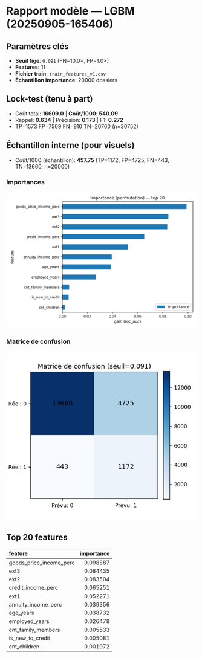 # Rapport modèle — LGBM (20250905-165406)

## Paramètres clés

- **Seuil figé**: `0.091` (FN=10.0×, FP=1.0×)
- **Features**: 11
- **Fichier train**: `train_features_v1.csv`
- **Échantillon importance**: 20000 dossiers

## Lock-test (tenu à part)

- Coût total: **16609.0**  |  **Coût/1000**: **540.09**
- Rappel: **0.634**  |  Précision: **0.173**  |  F1: **0.272**
- TP=1573  FP=7509  FN=910  TN=20760  (n=30752)

## Échantillon interne (pour visuels)

- Coût/1000 (échantillon): **457.75**  (TP=1172, FP=4725, FN=443, TN=13660, n=20000)

### Importances

![Feature importance](feature_importance.png)

### Matrice de confusion

![Confusion matrix](confusion_matrix.png)

## Top 20 features

| feature                 |   importance |
|:------------------------|-------------:|
| goods_price_income_perc |     0.098887 |
| ext3                    |     0.084435 |
| ext2                    |     0.083504 |
| credit_income_perc      |     0.065251 |
| ext1                    |     0.052271 |
| annuity_income_perc     |     0.039356 |
| age_years               |     0.038732 |
| employed_years          |     0.026478 |
| cnt_family_members      |     0.005533 |
| is_new_to_credit        |     0.005081 |
| cnt_children            |     0.001972 |

